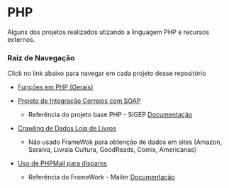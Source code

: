 # PHP

Alguns dos projetos realizados utizando a linguagem PHP e recursos externos. 

### Raiz de Navegação

Click no link abaixo para navegar em cada projeto desse repositório

* [Funções em PHP (Gerais)](https://github.com/wilsonfalcao/PHP/tree/main/AlgorithmFunctions)

* [Projeto de Integração Correios com SOAP ](https://github.com/wilsonfalcao/PHP/tree/main/Integra%C3%A7%C3%A3o%20com%20Sistema%20Correios%20(SIGEP))
    
    * Referência do projeto base PHP - SIGEP [Documentação](https://github.com/stavarengo/php-sigep)

* [Crawling de Dados Loja de Livros](https://github.com/wilsonfalcao/PHP/tree/main/CrawlingModels)
  
  * Não usado FrameWok para obtenção de dados em sites (Amazon, Saraiva, Livraia Cultura, GoodReads, Comix, Americanas)
  
* [Uso de PHPMail para disparos](https://github.com/wilsonfalcao/PHP/tree/main/CrawlingModels)
  
   * Referência do FrameWork - Mailer [Documentação](https://github.com/PHPMailer/PHPMailer)
